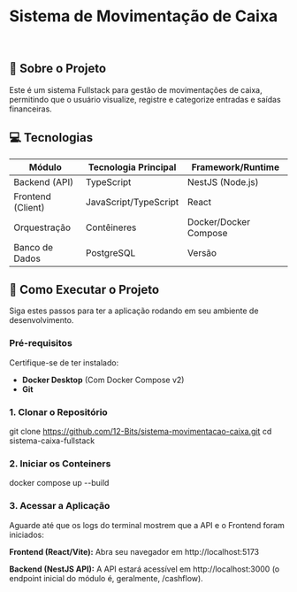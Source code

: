 <h1>Sistema de Movimentação de Caixa</h1><br>

<h2>🎯 Sobre o Projeto</h2>

Este é um sistema Fullstack para gestão de movimentações de caixa, permitindo que o usuário visualize, registre e categorize entradas e saídas financeiras.

<h2>💻 Tecnologias</h2>

| Módulo | Tecnologia Principal	 | Framework/Runtime |
|---|---|---|
| Backend (API) | TypeScript | NestJS (Node.js) |
| Frontend (Client) | JavaScript/TypeScript | React |
| Orquestração | Contêineres | Docker/Docker Compose |
| Banco de Dados | PostgreSQL | Versão |


## 🚀 Como Executar o Projeto

Siga estes passos para ter a aplicação rodando em seu ambiente de desenvolvimento.

### Pré-requisitos

Certifique-se de ter instalado:
* **Docker Desktop** (Com Docker Compose v2)
* **Git**

### 1. Clonar o Repositório


git clone https://github.com/12-Bits/sistema-movimentacao-caixa.git
cd sistema-caixa-fullstack

### 2. Iniciar os Conteiners

docker compose up --build

### 3. Acessar a Aplicação
Aguarde até que os logs do terminal mostrem que a API e o Frontend foram iniciados:

<b>Frontend (React/Vite):</b> Abra seu navegador em http://localhost:5173

<b>Backend (NestJS API):</b> A API estará acessível em http://localhost:3000 (o endpoint inicial do módulo é, geralmente, /cashflow).